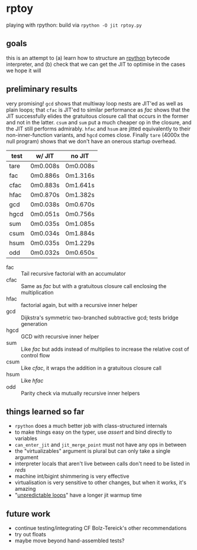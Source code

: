 # rptoy
playing with rpython: build via `rpython -O jit rptoy.py`

## goals
this is an attempt to (a) learn how to structure an [rpython](https://rpython.readthedocs.io/en/latest/) bytecode interpreter, and (b) check that we can get the JIT to optimise in the cases we hope it will

## preliminary results
very promising! `gcd` shows that multiway loop nests are JIT'ed as well as plain loops; that `cfac` is JIT'ed to similar performance as *fac* shows that the JIT successfully elides
the gratuitous closure call that occurs in the former and not in the latter. `csum` and `sum` put a much cheaper op in the closure, and the JIT still performs admirably.
`hfac` and `hsum` are jitted equivalently to their non-inner-function variants, and `hgcd` comes close.
Finally `tare` (4000x the null program) shows that we don't have an onerous startup overhead.

| test  | w/ JIT | no JIT |
| ------------- | ------------- | -------- |
| tare |        0m0.008s |      0m0.008s|
| fac | 0m0.886s |      0m1.316s|
| cfac |        0m0.883s |      0m1.641s|
| hfac |        0m0.870s |      0m1.382s|
| gcd | 0m0.038s |      0m0.670s|
| hgcd |        0m0.051s |      0m0.756s|
| sum | 0m0.035s |      0m1.085s|
| csum |        0m0.034s |      0m1.884s|
| hsum |        0m0.035s |      0m1.229s|
| odd | 0m0.032s |      0m0.650s|


<dl>
  <dt>fac</dt>
  <dd>Tail recursive factorial with an accumulator</dd>
  <dt>cfac</dt>
  <dd>Same as <em>fac</em> but with a gratuitous closure call enclosing the multiplication</dd>
  <dt>hfac</dt>
  <dd>factorial again, but with a recursive inner helper</dd>
  <dt>gcd</dt>
  <dd>Dijkstra's symmetric two-branched subtractive gcd; tests bridge generation</dd>
  <dt>hgcd</dt>
  <dd>GCD with recursive inner helper</dd>
  <dt>sum</dt>
  <dd>Like <em>fac</em> but adds instead of multiplies to increase the relative cost of control flow</dd>
  <dt>csum</dt>
  <dd>Like <em>cfac</em>, it wraps the addition in a gratuitous closure call</dd>
  <dt>hsum</dt>
  <dd>Like <em>hfac</em></dd>
  <dt>odd</dt>
  <dd>Parity check via mutually recursive inner helpers</dd>
</dl>

## things learned so far
- `rpython` does a much better job with class-structured internals
- to make things easy on the typer, use *assert* and bind directly to variables
- `can_enter_jit` and `jit_merge_point` must not have any ops in between
- the "virtualizables" argument is plural but can only take a single argument
- interpreter locals that aren't live between calls don't need to be listed in *reds*
- machine int/bigint shimmering is very effective
- virtualisation is very sensitive to other changes, but when it works, it's amazing
- "[unpredictable loops](https://github.com/demaere-oiie/rptoy/blob/main/gcdthoughts.md)" have a longer jit warmup time

## future work
- continue testing/integrating CF Bolz-Tereick's other recommendations
- try out floats
- maybe move beyond hand-assembled tests?
